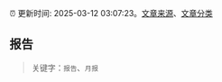 :alarm_clock: 更新时间: 2025-03-12 03:07:23。[文章来源](/README.md)、[文章分类](/TAGS.md)

## 报告


> 关键字：`报告`、`月报`




